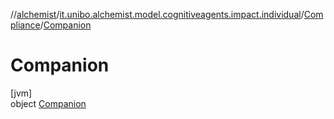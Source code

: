 //[alchemist](../../../../index.md)/[it.unibo.alchemist.model.cognitiveagents.impact.individual](../../index.md)/[Compliance](../index.md)/[Companion](index.md)

# Companion

[jvm]\
object [Companion](index.md)
